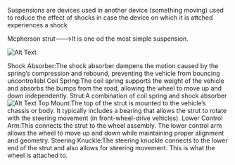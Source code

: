 Suspensions are devices used in another device (something moving) used to reduce the effect of shocks
in case the device on which it is attched experiences a shock

Mcpherson strut--->It is one od the most simple suspension.


![Alt Text](https://storage.googleapis.com/askify-screenshot/X8S8XJLCjVc0Pl0HUllbTEJbXxH2/extension_screenshots/screenshot_default_850c9269-65d1-4c7f-b8c7-3994e6b04aff.jpeg)


Shock Absorber:The shock absorber dampens the motion caused by the spring’s compression and rebound, preventing the vehicle from bouncing uncontrollabl
Coil Spring:The coil spring supports the weight of the vehicle and absorbs the bumps from the road, allowing the wheel to move up and down independently.
Strut:A combination of coil spring and shock absorber
![Alt Text](https://www.tlmotors.com/Files/Blog/shock-strut.jpg)
Top Mount:The top of the strut is mounted to the vehicle’s chassis or body. It typically includes a bearing that allows the strut to rotate with the steering movement (in front-wheel-drive vehicles).
Lower Control Arm:This connects the strut to the wheel assembly. The lower control arm allows the wheel to move up and down while maintaining proper alignment and geometry.
Steering Knuckle:The steering knuckle connects to the lower end of the strut and also allows for steering movement. This is what the wheel is attached to.